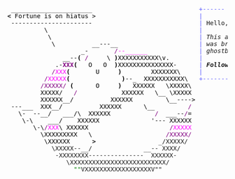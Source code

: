<pre style="font-family:Menlo,'DejaVu Sans Mono',consolas,'Courier New',monospace"> ______________________                             <span style="color: #5f5fff; text-decoration-color: #5f5fff">+------ </span><span style="color: #5f5fff; text-decoration-color: #5f5fff; font-weight: bold">Sunday, 9 February 2025</span><span style="color: #5f5fff; text-decoration-color: #5f5fff"> -------+</span> <a href="https://www.informatik.uni-leipzig.de/~akiki/">Christopher Akiki</a>                
<span style="font-weight: bold">&lt;</span><span style="color: #000000; text-decoration-color: #000000"> Fortune is on hiatus &gt;</span>                            <span style="color: #5f5fff; text-decoration-color: #5f5fff">|</span>                                      <span style="color: #5f5fff; text-decoration-color: #5f5fff">|</span> ┣━━ Interests                    
<span style="color: #000000; text-decoration-color: #000000"> ----------------------</span>                             <span style="color: #5f5fff; text-decoration-color: #5f5fff">|</span> Hello, friend.                       <span style="color: #5f5fff; text-decoration-color: #5f5fff">|</span> ┃   ┣━━ My cat                   
<span style="color: #000000; text-decoration-color: #000000">          \</span>                                         <span style="color: #5f5fff; text-decoration-color: #5f5fff">|</span>                                      <span style="color: #5f5fff; text-decoration-color: #5f5fff">|</span> ┃   ┣━━ Representation Learning  
<span style="color: #000000; text-decoration-color: #000000">           \</span>                                        <span style="color: #5f5fff; text-decoration-color: #5f5fff">|</span> <span style="font-style: italic">This auto-generated message panel </span>   <span style="color: #5f5fff; text-decoration-color: #5f5fff">|</span> ┃   ┣━━ Language Generation      
<span style="color: #000000; text-decoration-color: #000000">            \          __---__</span>                      <span style="color: #5f5fff; text-decoration-color: #5f5fff">|</span> <span style="font-style: italic">was brought to you by the </span><span style="font-weight: bold; font-style: italic"><a href="https://en.wikipedia.org/wiki/Cowsay">cowsay</a></span><span style="font-style: italic"> </span>    <span style="color: #5f5fff; text-decoration-color: #5f5fff">|</span> ┃   ┣━━ Text Mining              
<span style="color: #000000; text-decoration-color: #000000">                    _-       </span><span style="color: #800080; text-decoration-color: #800080">/</span><span style="color: #ff00ff; text-decoration-color: #ff00ff">--______</span>              <span style="color: #5f5fff; text-decoration-color: #5f5fff">|</span> <span style="font-style: italic">ghostbusters, </span><span style="font-weight: bold; font-style: italic"><a href="https://en.wikipedia.org/wiki/Fortune_(Unix)">fortune</a></span><span style="font-style: italic"> and </span><span style="font-weight: bold; font-style: italic"><a href="https://github.com/willmcgugan/rich">Rich</a></span><span style="font-style: italic">. </span>     <span style="color: #5f5fff; text-decoration-color: #5f5fff">|</span> ┃   ┣━━ Dataset Creation         
<span style="color: #000000; text-decoration-color: #000000">               __--</span><span style="color: #000000; text-decoration-color: #000000; font-weight: bold">(</span><span style="color: #000000; text-decoration-color: #000000"> </span><span style="color: #800080; text-decoration-color: #800080">/</span><span style="color: #000000; text-decoration-color: #000000">     \ </span><span style="color: #000000; text-decoration-color: #000000; font-weight: bold">)</span><span style="color: #000000; text-decoration-color: #000000">XXXXXXXXXXX\v.</span>        <span style="color: #5f5fff; text-decoration-color: #5f5fff">|</span>                                      <span style="color: #5f5fff; text-decoration-color: #5f5fff">|</span> ┃   ┗━━ TODO                     
<span style="color: #000000; text-decoration-color: #000000">             .-</span><span style="color: #800080; text-decoration-color: #800080; font-weight: bold">XXX</span><span style="color: #000000; text-decoration-color: #000000; font-weight: bold">(</span><span style="color: #000000; text-decoration-color: #000000">   O   O  </span><span style="color: #000000; text-decoration-color: #000000; font-weight: bold">)</span><span style="color: #000000; text-decoration-color: #000000">XXXXXXXXXXXXXXX-</span>      <span style="color: #5f5fff; text-decoration-color: #5f5fff">|</span> <span style="font-weight: bold; font-style: italic">Follow me on twitter: </span><span style="font-weight: bold; font-style: italic"><a href="https://twitter.com/christopher">@christopher</a></span>   <span style="color: #5f5fff; text-decoration-color: #5f5fff">|</span> ┣━━ Past Lives                   
<span style="color: #000000; text-decoration-color: #000000">            </span><span style="color: #800080; text-decoration-color: #800080">/</span><span style="color: #ff00ff; text-decoration-color: #ff00ff">XXX</span><span style="color: #000000; text-decoration-color: #000000; font-weight: bold">(</span><span style="color: #000000; text-decoration-color: #000000">       U     </span><span style="color: #000000; text-decoration-color: #000000; font-weight: bold">)</span><span style="color: #000000; text-decoration-color: #000000">        XXXXXXX\</span>     <span style="color: #5f5fff; text-decoration-color: #5f5fff">|</span>                                      <span style="color: #5f5fff; text-decoration-color: #5f5fff">|</span> ┃   ┣━━ Sociocultural antropology
<span style="color: #000000; text-decoration-color: #000000">          </span><span style="color: #800080; text-decoration-color: #800080">/</span><span style="color: #ff00ff; text-decoration-color: #ff00ff">XXXXX</span><span style="color: #000000; text-decoration-color: #000000; font-weight: bold">(</span><span style="color: #000000; text-decoration-color: #000000">              </span><span style="color: #000000; text-decoration-color: #000000; font-weight: bold">)</span><span style="color: #000000; text-decoration-color: #000000">--_  XXXXXXXXXXX\</span>   <span style="color: #5f5fff; text-decoration-color: #5f5fff">+--------------------------------------+</span> ┃   ┗━━ Network Engineering      
<span style="color: #000000; text-decoration-color: #000000">         </span><span style="color: #800080; text-decoration-color: #800080">/XXXXX/</span><span style="color: #000000; text-decoration-color: #000000"> </span><span style="color: #000000; text-decoration-color: #000000; font-weight: bold">(</span><span style="color: #000000; text-decoration-color: #000000">      O     </span><span style="color: #000000; text-decoration-color: #000000; font-weight: bold">)</span><span style="color: #000000; text-decoration-color: #000000">   XXXXXX   \XXXXX\</span>                                           ┣━━ Current Location             
<span style="color: #000000; text-decoration-color: #000000">         XXXXX/   </span><span style="color: #800080; text-decoration-color: #800080">/</span><span style="color: #000000; text-decoration-color: #000000">            XXXXXX   \__ \XXXXX</span>                                           ┃   ┗━━ Leipzig, Germany         
<span style="color: #000000; text-decoration-color: #000000">         XXXXXX__/          XXXXXX         \__----&gt;</span>                                          ┗━━ Previous Locations           
<span style="color: #000000; text-decoration-color: #000000"> ---___  XXX__/          XXXXXX      \__         </span><span style="color: #800080; text-decoration-color: #800080">/</span>                                               ┣━━ Durham, England          
<span style="color: #000000; text-decoration-color: #000000">   \-  --__/   ___/\  XXXXXX            </span><span style="color: #800080; text-decoration-color: #800080">/</span><span style="color: #000000; text-decoration-color: #000000">  ___--</span><span style="color: #800080; text-decoration-color: #800080">/</span><span style="color: #000000; text-decoration-color: #000000">=</span>                                               ┗━━ Zouk Mikael, Lebanon     
<span style="color: #000000; text-decoration-color: #000000">    \-\    ___/    XXXXXX              &#x27;--- XXXXXX</span>                                                                            
<span style="color: #000000; text-decoration-color: #000000">       \-\</span><span style="color: #800080; text-decoration-color: #800080">/</span><span style="color: #ff00ff; text-decoration-color: #ff00ff">XXX</span><span style="color: #000000; text-decoration-color: #000000">\ XXXXXX                      </span><span style="color: #800080; text-decoration-color: #800080">/</span><span style="color: #ff00ff; text-decoration-color: #ff00ff">XXXXX</span>                                                                            
<span style="color: #000000; text-decoration-color: #000000">         \XXXXXXXXX   \                    </span><span style="color: #800080; text-decoration-color: #800080">/XXXXX/</span>                                                                            
<span style="color: #000000; text-decoration-color: #000000">          \XXXXXX      </span><span style="font-weight: bold">&gt;</span>                 _/XXXXX/                                                                             
            \XXXXX--__/              __-- XXXX/                                                                               
             -XXXXXXXX---------------  XXXXXX-                                                                                
                \XXXXXXXXXXXXXXXXXXXXXXXXXX/                                                                                  
                  <span style="color: #008000; text-decoration-color: #008000">&quot;&quot;</span>VXXXXXXXXXXXXXXXXXXV&quot;&quot;                                                                                    
                                                                                                                              
</pre>
